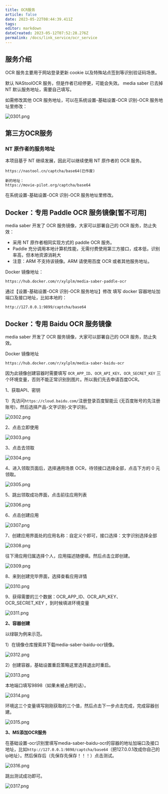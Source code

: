 ```yaml
---
title: OCR服务
article: false
date: 2023-05-22T08:44:39.411Z
tags:
editor: markdown
dateCreated: 2023-05-12T07:52:28.276Z
permalink: /docs/link_service/ocr_service
---
```


## 服务介绍

OCR 服务主要用于网站登录更新 cookie 以及特殊站点签到等识别验证码场景。 

默认 NAStoolOCR 服务，但是作者已经停更，可能会失效。 media saber 已去掉 NT 默认服务地址，需要自己填写。 

如需修改其他 OCR 服务地址，可以在系统设置-基础设置-OCR 识别-OCR 服务地址里修改：

![0301.png](./images/0301.png)


## 第三方OCR服务

### NT 原作者的服务地址

本项目基于 NT 继续发展，因此可以继续使用 NT 原作者的 OCR 服务。

```
https://nastool.cn/captcha/base64(已作废)

新的地址：
https://movie-pilot.org/captcha/base64
```

在系统设置-基础设置-OCR 识别-OCR 服务地址里修改。


## Docker：专用 Paddle OCR 服务镜像[暂不可用]

media saber 开发了 OCR 服务镜像，大家可以部署自己的 OCR 服务，防止失效：
- 采用 NT 原作者相同实现方式的 paddle OCR 服务。
- Paddle 充分调用本地计算机性能，无需付费使用第三方接口，成本低，识别率高，但本地资源消耗大
- 注意：ARM 不支持该镜像。ARM 请使用百度 OCR 或者其他服务地址。

Docker 镜像地址：

```
https://hub.docker.com/r/xylplm/media-saber-paddle-ocr
```

通过【设置-基础设置-OCR 识别-OCR 服务地址】修改
填写 docker 容器地址加端口及接口地址，比如本地的：

```
http://127.0.0.1:9899/captcha/base64
```

## Docker：专用 Baidu OCR 服务镜像

media saber 开发了 OCR 服务镜像，大家可以部署自己的 OCR 服务，防止失效。

Docker 镜像地址

```
https://hub.docker.com/r/xylplm/media-saber-baidu-ocr
```

因为此镜像创建容器时需要填写 `OCR_APP_ID`、`OCR_API_KEY`、`OCR_SECRET_KEY` 三个环境变量，否则不能正常识别到图片。所以我们先去申请百度OCR。

1、获取API、密钥

1）先访问`https://cloud.baidu.com/`注册登录百度智能云 (无百度账号的先注册账号)，然后选择产品-文字识别-文字识别。

![0302.png](./images/0302.png)

2、点击立即使用

![0303.png](./images/0303.png)

3、点击去领取

![0304.png](./images/0304.png)

4、进入领取页面后，选择通用场景 OCR，待领接口选择全部，点击下方的 0 元领取。

![0305.png](./images/0305.png)

5、跳出领取成功界面，点击前往应用列表

![0306.png](./images/0306.png)

6、点击创建应用

![0307.png](./images/0307.png)

7、创建应用界面处的应用名称：自定义个即可，接口选择：文字识别选择全部

![0308.png](./images/0308.png)

往下滑应用归属选择个人，应用描述随便填。然后点击立即创建。

![0309.png](./images/0309.png)

8、来到创建完毕界面，选择查看应用详情

![0310.png](./images/0310.png)

9、获得需要的三个数据：OCR_APP_ID、OCR_API_KEY、OCR_SECRET_KEY ，到时候填进环境变量

![0311.png](./images/0311.png)



**2、容器创建**

以绿联为例来示范。

1）在镜像仓库搜索并下载media-saber-baidu-ocr镜像。

![0312.png](./images/0312.png)

2）创建容器，基础设置重启策略这里选择退出时重启。

![0313.png](./images/0313.png)

本地端口填写9898（如果未被占用的话）。

![0314.png](./images/0314.png)

环境这三个变量填写刚刚获取的三个值，然后点击下一步点击完成，完成容器创建。

![0315.png](./images/0315.png)

**3、MS添加OCR服务**

在基础设置-ocr识别里填写media-saber-baidu-ocr的容器的地址加端口及接口地址，比如`http://127.0.0.1:9898/captcha/base64`（把127.0.0.1改成你自己的ip地址）。然后保存后（先保存先保存！！！）点击测试。

![0316.png](./images/0316.png)

跳出测试成功即可。

![0317.png](./images/0317.png)



